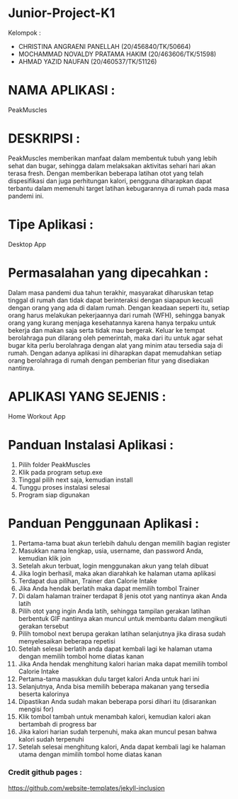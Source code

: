 # Junior-Project-K1

Kelompok :
- CHRISTINA ANGRAENI PANELLAH		(20/456840/TK/50664)
- MOCHAMMAD NOVALDY PRATAMA HAKIM	(20/463606/TK/51598)
- AHMAD YAZID NAUFAN				(20/460537/TK/51126)

# NAMA APLIKASI :
PeakMuscles

# DESKRIPSI :
PeakMuscles memberikan manfaat dalam membentuk tubuh yang lebih sehat dan bugar, sehingga dalam melaksakan aktivitas sehari hari akan terasa fresh. Dengan memberikan beberapa latihan otot yang telah dispesifikasi dan juga perhitungan kalori, pengguna diharapkan dapat terbantu dalam memenuhi target latihan kebugarannya di rumah pada masa pandemi ini.

# Tipe Aplikasi :
Desktop App

# Permasalahan yang dipecahkan :
Dalam masa pandemi dua tahun terakhir, masyarakat diharuskan tetap tinggal di rumah dan tidak dapat berinteraksi dengan siapapun kecuali dengan orang yang ada di dalam rumah. Dengan keadaan seperti itu, setiap orang harus melakukan pekerjaannya dari rumah (WFH), sehingga banyak orang yang kurang menjaga kesehatannya karena hanya terpaku untuk bekerja dan makan saja serta tidak mau bergerak. Keluar ke tempat berolahraga pun dilarang oleh pemerintah, maka dari itu untuk agar sehat bugar kita perlu berolahraga dengan alat yang minim atau tersedia saja di rumah. Dengan adanya aplikasi ini diharapkan dapat memudahkan setiap orang berolahraga di rumah dengan pemberian fitur yang disediakan nantinya. 

# APLIKASI YANG SEJENIS :
Home Workout App 

# Panduan Instalasi Aplikasi :
1. Pilih folder PeakMuscles
2. Klik pada program setup.exe
3. Tinggal pilih next saja, kemudian install 
4. Tunggu proses instalasi selesai
5. Program siap digunakan

# Panduan Penggunaan Aplikasi :
1. Pertama-tama buat akun terlebih dahulu dengan memilih bagian register
2. Masukkan nama lengkap, usia, username, dan password Anda, kemudian klik join
3. Setelah akun terbuat, login menggunakan akun yang telah dibuat
4. Jika login berhasil, maka akan diarahkah ke halaman utama aplikasi 
5. Terdapat dua pilihan, Trainer dan Calorie Intake
6. Jika Anda hendak berlatih maka dapat memilih tombol Trainer
7. Di dalam halaman trainer terdapat 8 jenis otot yang nantinya akan Anda latih
8. Pilih otot yang ingin Anda latih, sehingga tampilan gerakan latihan berbentuk GIF nantinya akan muncul untuk membantu dalam mengikuti gerakan tersebut 
9. Pilih tomobol next berupa gerakan latihan selanjutnya jika dirasa sudah menyelesaikan beberapa repetisi
10. Setelah selesai berlatih anda dapat kembali lagi ke halaman utama dengan memilih tombol home diatas kanan
11. Jika Anda hendak menghitung kalori harian maka dapat memilih tombol Calorie Intake
12. Pertama-tama masukkan dulu target kalori Anda untuk hari ini
13. Selanjutnya, Anda bisa memilih beberapa makanan yang tersedia beserta kalorinya
14. Dipastikan Anda sudah makan beberapa porsi dihari itu (disarankan mengisi for)
15. Klik tombol tambah untuk menambah kalori, kemudian kalori akan bertambah di progress bar
16. Jika kalori harian sudah terpenuhi, maka akan muncul pesan bahwa kalori sudah terpenuhi
17. Setelah selesai menghitung kalori, Anda dapat kembali lagi ke halaman utama dengan mimilih tombol home diatas kanan


### Credit github pages :
https://github.com/website-templates/jekyll-inclusion 
